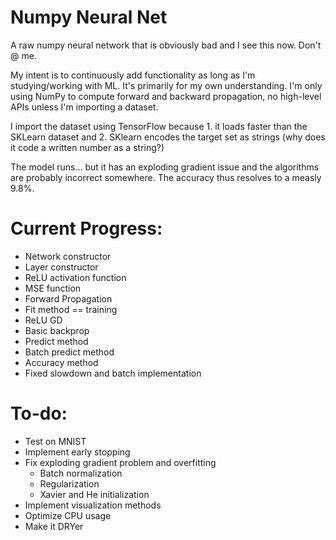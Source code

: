 # Numpy Neural Net
A raw numpy neural network that is obviously bad and I see this now. Don't @ me. 

My intent is to continuously add functionality as long as I'm studying/working with ML. It's primarily for my own understanding. I'm only using NumPy to compute forward and backward propagation, no high-level APIs unless I'm importing a dataset.

I import the dataset using TensorFlow because 1. it loads faster than the SKLearn dataset and 2. SKlearn encodes the target set as strings (why does it code a written number as a string?)

The model runs... but it has an exploding gradient issue and the algorithms are probably incorrect somewhere. The accuracy thus resolves to a measly 9.8%. 

# Current Progress:
 - Network constructor
 - Layer constructor
 - ReLU activation function
 - MSE function
 - Forward Propagation
 - Fit method == training
 - ReLU GD
 - Basic backprop
 - Predict method
 - Batch predict method
 - Accuracy method
 - Fixed slowdown and batch implementation
 
 # To-do:
 - Test on MNIST
 - Implement early stopping
 - Fix exploding gradient problem and overfitting
   - Batch normalization
   - Regularization
   - Xavier and He initialization
 - Implement visualization methods
 - Optimize CPU usage
 - Make it DRYer
 
